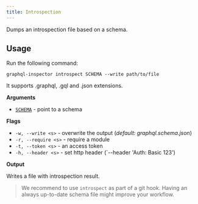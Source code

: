 ```yaml
---
title: Introspection
---
```


Dumps an introspection file based on a schema.

## Usage

Run the following command:

    graphql-inspector introspect SCHEMA --write path/to/file

It supports .graphql, .gql and .json extensions.

**Arguments**

- [`SCHEMA`](../api/schema) - point to a schema

**Flags**

- `-w, --write <s>` - overwrite the output (_default: graphql.schema.json_)
- `-r, --require <s>` - require a module
- `-t, --token <s>` - an access token
- `-h, --header <s>` - set http header (`--header 'Auth: Basic 123')

**Output**

Writes a file with introspection result.

> We recommend to use `introspect` as part of a git hook. Having an always up-to-date schema file might improve your workflow.
